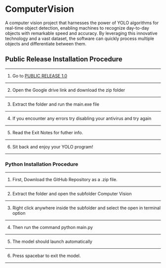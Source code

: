 # ComputerVision
A computer vision project that harnesses the power of YOLO algorithms for real-time object detection, enabling machines to recognize day-to-day objects with remarkable speed and accuracy. By leveraging this innovative technology and a vast dataset, the software can quickly process multiple objects and differentiate between them.

## Public Release Installation Procedure

***
1. Go to [PUBLIC RELEASE 1.0](https://github.com/AwesomeAnjishnu/ComputerVision/blob/main/PUBLIC%20RELEASE%201.0)
***
2. Open the Google drive link and download the zip folder
***
3. Extract the folder and run the main.exe file
***
4. If you encounter any errors try disabling your antivirus and try again
***
5. Read the Exit Notes for futher info.
***
6. Sit back and enjoy your YOLO program!
***

### Python Installation Procedure

***
1. First, Download the GitHub Repository as a .zip file.
***
2. Extract the folder and open the subfolder Computer Vision
***
3. Right click anywhere inside the subfolder and select the open in terminal option
***
4. Then run the command python main.py
***
5. The model should launch automatically
***
6. Press spacebar to exit the model.
***


